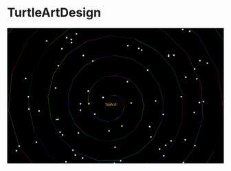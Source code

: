 # TurtleArtDesign
<img src = "https://github.com/Kirito646/TurtleArtDesign/blob/master/Capture.PNG">
